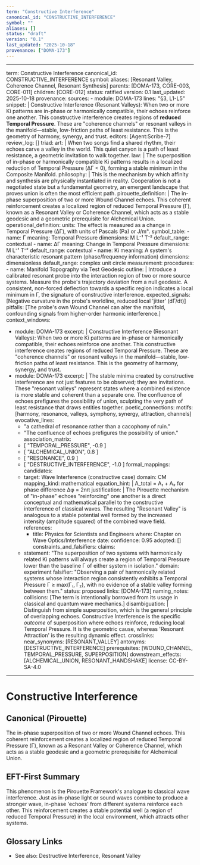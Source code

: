 ```yaml
---
term: "Constructive Interference"
canonical_id: "CONSTRUCTIVE_INTERFERENCE"
symbol: ""
aliases: []
status: "draft"
version: "0.1"
last_updated: "2025-10-18"
provenance: ["DOMA-173"]
---
```


---
term: Constructive Interference
canonical_id: CONSTRUCTIVE_INTERFERENCE
symbol: 
aliases: [Resonant Valley, Coherence Channel, Resonant Synthesis]
parents: [DOMA-173, CORE-003, CORE-011]
children: [CORE-012]
status: ratified
version: 0.1
last_updated: 2025-10-18
provenance:
  sources:
    - module: DOMA-173
      lines: "§3, L1-L5"
      snippet: |
        Constructive Interference (Resonant Valleys): When two or more Ki patterns are in-phase or harmonically compatible, their echoes reinforce one another. This constructive interference creates regions of **reduced Temporal Pressure**. These are "coherence channels" or resonant valleys in the manifold—stable, low-friction paths of least resistance. This is the geometry of harmony, synergy, and trust.
  editors: [Agent:Scribe-7]
  review_log: []
triad:
  art: |
    When two songs find a shared rhythm, their echoes carve a valley in the world. This quiet canyon is a path of least resistance, a geometric invitation to walk together.
  law: |
    The superposition of in-phase or harmonically compatible Ki patterns results in a localized reduction of Temporal Pressure (ΔΓ < 0), forming a stable minimum in the Composite Manifold.
  philosophy: |
    This is the mechanism by which affinity and synthesis are physically instantiated in reality. Cooperation is not a negotiated state but a fundamental geometry, an emergent landscape that proves union is often the most efficient path.
pirouette_definition: |
  The in-phase superposition of two or more Wound Channel echoes. This coherent reinforcement creates a localized region of reduced Temporal Pressure (Γ), known as a Resonant Valley or Coherence Channel, which acts as a stable geodesic and a geometric prerequisite for Alchemical Union.
operational_definition:
  units: The effect is measured as a change in Temporal Pressure (ΔΓ), with units of Pascals (Pa) or J/m³.
  symbol_table:
    - name: Γ
      meaning: Temporal Pressure
      dimensions: M L⁻¹ T⁻²
      default_range: contextual
    - name: ΔΓ
      meaning: Change in Temporal Pressure
      dimensions: M L⁻¹ T⁻²
      default_range: contextual
    - name: Ki
      meaning: A system's characteristic resonant pattern (phase/frequency information)
      dimensions: dimensionless
      default_range: complex unit circle
  measurement:
    procedures:
      - name: Manifold Topography via Test Geodesic
        outline: |
          Introduce a calibrated resonant probe into the interaction region of two or more source systems. Measure the probe's trajectory deviation from a null geodesic. A consistent, non-forced deflection towards a specific region indicates a local minimum in Γ, the signature of constructive interference.
        expected_signals: [Negative curvature in the probe's worldline, reduced local 'jitter' (dΓ/dt)]
        pitfalls: [The probe's own Wound Channel can alter the manifold, confounding signals from higher-order harmonic interference.]
context_windows:
  - module: DOMA-173
    excerpt: |
      Constructive Interference (Resonant Valleys): When two or more Ki patterns are in-phase or harmonically compatible, their echoes reinforce one another. This constructive interference creates regions of reduced Temporal Pressure. These are "coherence channels" or resonant valleys in the manifold—stable, low-friction paths of least resistance. This is the geometry of harmony, synergy, and trust.
  - module: DOMA-173
    excerpt: |
      The stable minima created by constructive interference are not just features to be observed; they are invitations. These "resonant valleys" represent states where a combined existence is more stable and coherent than a separate one. The confluence of echoes prefigures the possibility of union, sculpting the very path of least resistance that draws entities together.
poetic_connections:
  motifs: [harmony, resonance, valleys, symphony, synergy, attraction, channels]
  evocative_lines:
    - "a cathedral of resonance rather than a cacophony of ruin."
    - "The confluence of echoes prefigures the possibility of union."
  association_matrix:
    - [ "TEMPORAL_PRESSURE", -0.9 ]
    - [ "ALCHEMICAL_UNION", 0.8 ]
    - [ "RESONANCE", 0.9 ]
    - [ "DESTRUCTIVE_INTERFERENCE", -1.0 ]
formal_mappings:
  candidates:
    - target: Wave Interference (constructive case)
      domain: CM
      mapping_kind: mathematical
      equation_hint: |
        A_total = A₁ + A₂ for phase difference Δφ = 2nπ
      justification: |
        The Pirouette mechanism of "in-phase" echoes "reinforcing" one another is a direct conceptual and mathematical parallel to the constructive interference of classical waves. The resulting "Resonant Valley" is analogous to a stable potential well formed by the increased intensity (amplitude squared) of the combined wave field.
      references:
        - title: Physics for Scientists and Engineers
          where: Chapter on Wave Optics/Interference
          date: 
      confidence: 0.95
  adopted: []
constraints_and_falsifiers:
  claims:
    - statement: "The superposition of two systems with harmonically related Ki patterns will always create a region of Temporal Pressure lower than the baseline Γ of either system in isolation."
      domain: experiment
      falsifier: "Observing a pair of harmonically related systems whose interaction region consistently exhibits a Temporal Pressure Γ ≥ max(Γ₁, Γ₂), with no evidence of a stable valley forming between them."
      status: proposed
      links: [DOMA-173]
naming_notes:
  collisions: [The term is intentionally borrowed from its usage in classical and quantum wave mechanics.]
  disambiguation: |
    Distinguish from simple superposition, which is the general principle of overlapping echoes. Constructive Interference is the specific *outcome* of superposition where echoes reinforce, reducing local Temporal Pressure. It is the geometric cause, whereas 'Resonant Attraction' is the resulting dynamic effect.
crosslinks:
  near_synonyms: [RESONANT_VALLEY]
  antonyms: [DESTRUCTIVE_INTERFERENCE]
  prerequisites: [WOUND_CHANNEL, TEMPORAL_PRESSURE, SUPERPOSITION]
  downstream_effects: [ALCHEMICAL_UNION, RESONANT_HANDSHAKE]
license: CC-BY-SA-4.0
---

# Constructive Interference

## Canonical (Pirouette)
The in-phase superposition of two or more Wound Channel echoes. This coherent reinforcement creates a localized region of reduced Temporal Pressure (Γ), known as a Resonant Valley or Coherence Channel, which acts as a stable geodesic and a geometric prerequisite for Alchemical Union.

## EFT-First Summary
This phenomenon is the Pirouette Framework's analogue to classical wave interference. Just as in-phase light or sound waves combine to produce a stronger wave, in-phase 'echoes' from different systems reinforce each other. This reinforcement creates a stable potential well (a region of reduced Temporal Pressure) in the local environment, which attracts other systems.

## Glossary Links
- See also: Destructive Interference, Resonant Valley